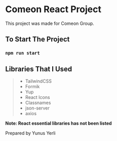 # Comeon React Project

This project was made for Comeon Group.

## To Start The Project

### `npm run start`

## Libraries That I Used

> - TailwindCSS
> - Formik
> - Yup
> - React Icons
> - Classnames
> - json-server
> - axios



**Note: React essential libraries has not been listed**

Prepared by Yunus Yerli